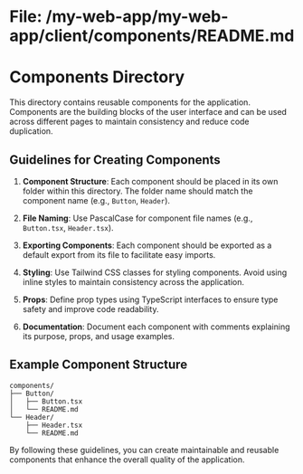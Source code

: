 # File: /my-web-app/my-web-app/client/components/README.md

# Components Directory

This directory contains reusable components for the application. Components are the building blocks of the user interface and can be used across different pages to maintain consistency and reduce code duplication.

## Guidelines for Creating Components

1. **Component Structure**: Each component should be placed in its own folder within this directory. The folder name should match the component name (e.g., `Button`, `Header`).

2. **File Naming**: Use PascalCase for component file names (e.g., `Button.tsx`, `Header.tsx`).

3. **Exporting Components**: Each component should be exported as a default export from its file to facilitate easy imports.

4. **Styling**: Use Tailwind CSS classes for styling components. Avoid using inline styles to maintain consistency across the application.

5. **Props**: Define prop types using TypeScript interfaces to ensure type safety and improve code readability.

6. **Documentation**: Document each component with comments explaining its purpose, props, and usage examples.

## Example Component Structure

```
components/
├── Button/
│   ├── Button.tsx
│   └── README.md
└── Header/
    ├── Header.tsx
    └── README.md
```

By following these guidelines, you can create maintainable and reusable components that enhance the overall quality of the application.